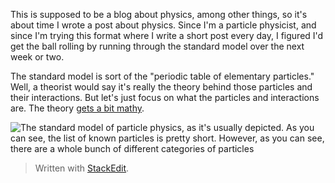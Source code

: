 This is supposed to be a blog about physics, among other things, so it's about time I wrote a post about physics. Since I'm a particle physicist, and since I'm trying this format where I write a short post every day, I figured I'd get the ball rolling by running through the standard model over the next week or two.

The standard model is sort of the "periodic table of elementary particles." Well, a theorist would say it's really the theory behind those particles and their interactions. But let's just focus on what the particles and interactions are. The theory [gets a bit mathy](https://tvtropes.org/pmwiki/pmwiki.php/Main/Understatement).

![The standard model of particle physics, as it's usually depicted.](https://upload.wikimedia.org/wikipedia/commons/0/00/Standard_Model_of_Elementary_Particles.svg)
As you can see, the list of known particles is pretty short. However, as you can see, there are a whole bunch of different categories of particles


> Written with [StackEdit](https://stackedit.io/).
<!--stackedit_data:
eyJoaXN0b3J5IjpbMzg3ODg1MjQzLC0xMzA5NDUwMDE1LC0yMD
c5ODM5NTA0LDYxNTk5NjAyOV19
-->